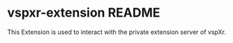# vspxr-extension README

This Extension is used to interact with the private extension server of vspXr.
